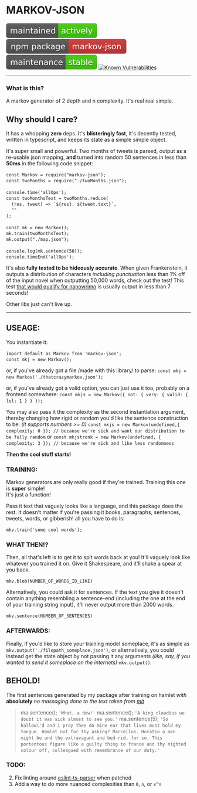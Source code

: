 # MARKOV-JSON

[![Maintenance status](https://raw.githubusercontent.com/one19/project-status/master/cache/markov-json/maintained.svg?sanitize=true)](https://github.com/one19/project-status) [![published on npm!](https://raw.githubusercontent.com/one19/project-status/master/cache/markov-json/npm.svg?sanitize=true)](https://www.npmjs.com/package/markov-json) [![Very unstable code](https://raw.githubusercontent.com/one19/project-status/master/cache/markov-json/maintenance.svg?sanitize=true)](https://github.com/one19/project-status) [![Known Vulnerabilities](https://snyk.io/test/github/one19/markov-json/badge.svg)](https://snyk.io/test/github/one19/markov-json)


---

### What is this?

A markov generator of 2 depth and n complexity. It's real real simple.

## Why should I care?

It has a whopping **zero** deps. It's **blisteringly fast**, it's decently tested, written in typescript, and keeps its state as a simple simple object.

It's super small and powerful. Two months of tweets is parsed, output as a re-usable json mapping, **and** turned into random 50 sentences in less than **50ms** in the following code snippet:

```
const Markov = require("markov-json");
const twoMonths = require("./twoMonths.json");

console.time('allOps');
const twoMonthsText = twoMonths.reduce(
  (res, tweet) => `${res}. ${tweet.text}`,
  ""
);

const mk = new Markov();
mk.train(twoMonthsText);
mk.output("./map.json");

console.log(mk.sentence(50));
console.timeEnd('allOps');
```

It's also **fully tested to be hideously accurate**. When given Frankenstein, it outputs a distribution of characters _including punctuation_ less than 1% off of the input novel when outputting 50,000 words, check out the test! This test [that would qualify for nanowrimo](https://nanowrimo.org/) is usually output in less than 7 seconds!

Other libs just can't live up.

---

## USEAGE:

You instantiate it:

```
import default as Markov from 'markov-json';
const mkj = new Markov();
```

or, if you've already got a file /made with this library/ to parse:
```const mkj = new Markov('./thatcrazymarkov.json');```

or, if you've already got a valid option, you can just use it too, probably on a frontend somewhere:
```const mkjs = new Markov({ not: { very: { valid: { lol: 1 } } });```

You may also pass it the complexity as the second instantiation argument, thereby changing how rigid or random you'd like the sentence construction to be: *(it supports numbers >= 0)*
```const mkjs = new Markov(undefined,{ complexity: 0 }); // because we're sick and want our distribution to be fully random```
or ```const mkjstronk = new Markov(undefined, { complexity: 3 }); // because we're sick and like less randomness```

**Then the cool stuff starts!**

### TRAINING:

Markov generators are only really good if they're trained. Training this one is **super** simple!\
It's just a function!

Pass it text that vaguely looks like a language, and this package does the rest. It doesn't matter if you're passing it books, paragraphs, sentences, tweets, words, or gibberish! all you have to do is:

```
mkv.train('some cool words');
```

### WHAT THEN!?

Then, all that's left is to get it to spit words back at you! It'll vaguely look like whatever you trained it on. Give it Shakespeare, and it'll shake a spear at you back.

```
mkv.blob(NUMBER_OF_WORDS_ID_LIKE)
```

Alternatively, you could ask it for sentences. If the text you give it doesn't contain anything resembling a sentence-end (including the one at the end of your training string input), it'll never output more than 2000 words.

```
mkv.sentence(NUMBER_OF_SENTENCES)
```

### AFTERWARDS:

Finally, if you'd like to store your training model someplace, it's as simple as `mkv.output('./filepath_someplace.json')`, or alternatively, you could instead get the state object by not passing it any arguments _(like, say, if you wanted to send it someplace on the internets)_ `mkv.output()`.

## BEHOLD!

The first sentences generated by my package after training on hamlet _with_ **absolutely** _no massaging done to the text taken from [mit](http://shakespeare.mit.edu/hamlet/full.html)_

> ma.sentence();
> `'What, a dew!'`
> ma.sentence();
> `'A king claudius we doubt it was sick almost to see you.'`
> ma.sentence(5);
> `'So hallow\'d and i pray thee do mine ear that lives must hold my tongue. Hamlet not for thy asking? Marcellus. Horatio a man might be and the extravagant and bed-rid, for so. This portentous figure like a guilty thing to france and thy nighted colour off, colleagued with remembrance of our duty.'`

### TODO:

2.  Fix linting around [eslint-ts-parser](https://github.com/eslint/typescript-eslint-parser/issues/416) when patched
3.  Add a way to do more nuanced complexities than `0`, `n`, or `x^n`
